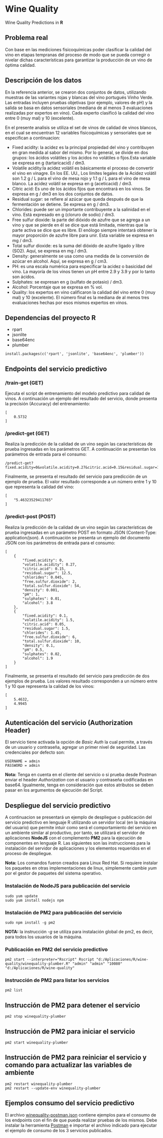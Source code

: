 # Wine Quality
Wine Quality Predictions in **R**

## Problema real

Con base en las mediciones fisicoquímicas poder clasificar la calidad del vino en etapas tempranas del proceso de modo que se pueda corregir o nivelar dichas características para garantizar la producción de un vino de óptima calidad.

## Descripción de los datos

En la referencia anterior, se crearon dos conjuntos de datos, utilizando muestras de las variantes rojas y blancas del vino portugués Vinho Verde. Las entradas incluyen pruebas objetivas (por ejemplo, valores de pH) y la salida se basa en datos sensoriales (mediana de al menos 3 evaluaciones realizadas por expertos en vino). Cada experto clasificó la calidad del vino entre 0 (muy mal) y 10 (excelente).

En el presente analisis se utiliza el set de vinos de calidad de vinos blancos, en el cual se encuentran 12 variables fisicoquímicas y sensoriales que se especifican a continuacion:

* Fixed acidity: la acidez es la principal propiedad del vino y contribuyen en gran medida al sabor del mismo. Por lo general, se divide en dos grupos: los ácidos volátiles y los ácidos no volátiles o fijos.Esta variable se expresa en g (tartaricacid) / dm3.
* Volatile acidity:la acidez volátil es básicamente el proceso de convertir el vino en vinagre. En los EE. UU., Los límites legales de la Acidez volátil son 1.2 g / L para el vino de mesa rojo y 1.1 g / L para el vino de mesa blanco. La acidez volátil se expresa en g (aceticacid) / dm3.
* Citric acid: Es uno de los ácidos fijos que encontrará en los vinos. Se expresa en g / dm3 en los dos conjuntos de datos.
* Residual sugar: se refiere al azúcar que queda después de que la fermentación se detiene. Se expresa en g / dm3.
* Chlorides: puede ser un importante contribuyente a la salinidad en el vino. Está expresado en g (cloruro de sodio) / dm3.
* Free sulfur dioxide: la parte del dióxido de azufre que se agrega a un vino y que se pierde en él se dice que está limitada, mientras que la parte activa se dice que es libre. El enólogo siempre intentará obtener la mayor proporción de azufre libre para unir. Esta variable se expresa en mg / dm3.
* Total sulfur dioxide: es la suma del dióxido de azufre ligado y libre (SO2). Aquí, se expresa en mg / dm3.
* Density: generalmente se usa como una medida de la conversión de azúcar en alcohol. Aquí, se expresa en g / cm3.
* PH: es una escala numérica para especificar la acidez o basicidad del vino. La mayoría de los vinos tienen un pH entre 2.9 y 3.9 y por lo tanto son ácidos.
* Sulphates: se expresan en g (sulfato de potasio) / dm3.
* Alcohol: Porcentaje que se expresa en % vol.
* Quality: los expertos en vino calificaron la calidad del vino entre 0 (muy mal) y 10 (excelente). El número final es la mediana de al menos tres evaluaciones hechas por esos mismos expertos en vinos.

## Dependencias del proyecto **R**
* rpart
* jsonlite
* base64enc
* plumber
```
install.packages(c('rpart', 'jsonlite', 'base64enc', 'plumber'))
```

## Endpoints del servicio predictivo

### /train-get (GET)
Ejecuta el script de entrenamiento del modelo predictivo para calidad de vinos. A continuación un ejemplo del resultado del servicio, donde presenta la precisión (Accuracy) del entrenamiento:
```
[
    0.5732
]
```

### /predict-get (GET)
Realiza la predicción de la calidad de un vino según las características de prueba ingresadas en los parámetros GET. A continuación se presentan los parámetros de entrada para el consumo:
```
/predict-get?fixed.acidity=0&volatile.acidity=0.27&citric.acid=0.15&residual.sugar=12.5&chlorides=0.045&free.sulfur.dioxide=2&total.sulfur.dioxide=54&density=0.001&pH=1&sulphates=0.01&alcohol=3.8
```

Finalmente, se presenta el resultado del servicio para predicción de un ejemplo de prueba. El valor resultado corresponde a un número entre 1 y 10 que representa la calidad del vino:
```
[
    "5.46323529411765"
]
```

### /predict-post (POST)
Realiza la predicción de la calidad de un vino según las características de prueba ingresadas en un parámetro POST en formato JSON (Content-Type: application/json). A continuación se presenta un ejemplo del documento JSON con los parámetros de entrada para el consumo:
```
[
    {
        "fixed.acidity": 0,
        "volatile.acidity": 0.27,
        "citric.acid": 0.15,
        "residual.sugar": 12.5,
        "chlorides": 0.045,
        "free.sulfur.dioxide": 2,
        "total.sulfur.dioxide": 54,
        "density": 0.001,
        "pH": 1,
        "sulphates": 0.01,
        "alcohol": 3.8
    },
    {
        "fixed.acidity": 0.1,
        "volatile.acidity": 1.5,
        "citric.acid": 0.05,
        "residual.sugar": 1.5,
        "chlorides": 1.45,
        "free.sulfur.dioxide": 6,
        "total.sulfur.dioxide": 10,
        "density": 0.1,
        "pH": 0.5,
        "sulphates": 0.02,
        "alcohol": 1.9
    }
]
```

Finalmente, se presenta el resultado del servicio para predicción de dos ejemplos de prueba. Los valores resultado corresponden a un número entre 1 y 10 que representa la calidad de los vinos:
```
[
    5.4632,
    4.9945
]
```

## Autenticación del servicio (Authorization Header)
El servicio tiene activada la opción de *Basic Auth* la cual permite, a través de un usuario y contraseña, agregar un primer nivel de seguridad. Las credenciales por defecto son:
```
USERNAME = admin
PASSWORD = admin
```
**Nota:** Tenga en cuenta en el cliente del servicio o si prueba desde Postman enviar el header *Authorization* con el usuario y contraseña codificadas en base64. Igualmente, tenga en consideración que estos atributos se deben pasar en los argumentos de ejecución del Script.

## Despliegue del servicio predictivo
A continuacion se presentará un ejemplo de despliegue o publicación del servicio predictivo en lenguaje R utilizando un servidor local (en la máquina del usuario) que permite intuir como será el comportamiento del servicio en un ambiente similar al productivo, por tanto, se utilizará el servidor de aplicaciones **NodeJS** con el complemento **PM2** para la ejecución de componentes en lenguaje R. Las siguientes son las instrucciones para la instalación del servidor de aplicaciones y los elementos requeridos en el proceso de despliegue.

**Nota:** Los comandos fueron creados para Linux Red Hat. Si requiere instalar los paquetes en otras implementaciones de linux, simplemente cambie *yum* por el gestor de paquetes del sistema operativo.

### Instalación de NodeJS para publicación del servicio
```
sudo yum update
sudo yum install nodejs npm
```

### Instalación de PM2 para publicación del servicio
```
sudo npm install -g pm2
```

**NOTA:** la instrucción *-g* se utiliza para instalación global de pm2, es decir, para todos los usuarios de la máquina.

### Publicación en PM2 del servicio predictivo
```
pm2 start --interpreter="Rscript" Rscript "d:/Aplicaciones/R/wine-quality/winequality-plumber.R" "admin" "admin" "10080" "d:/Aplicaciones/R/wine-quality"
```

### Instrucción de PM2 para listar los servicios
```
pm2 list
```

## Instrucción de PM2 para detener el servicio
```
pm2 stop winequality-plumber
```

## Instrucción de PM2 para iniciar el servicio
```
pm2 start winequality-plumber
```

## Instrucción de PM2 para reiniciar el servicio y comando para actualizar las variables de ambiente
```
pm2 restart winequality-plumber
pm2 restart --update-env winequality-plumber
```

## Ejemplos consumo del servicio predictivo
El archivo [winequality-postman.json](https://github.com/dazulu4/wine-quality/blob/master/winequality-postman.json) contiene ejemplos para el consumo de los endpoints con el fin de que pueda realizar pruebas de los mismos. Debe instalar la herramienta [Postman](https://www.getpostman.com/downloads/) e importar el archivo indicado para ejecutar el ejemplo de consumo de los 3 servicios publicados.
